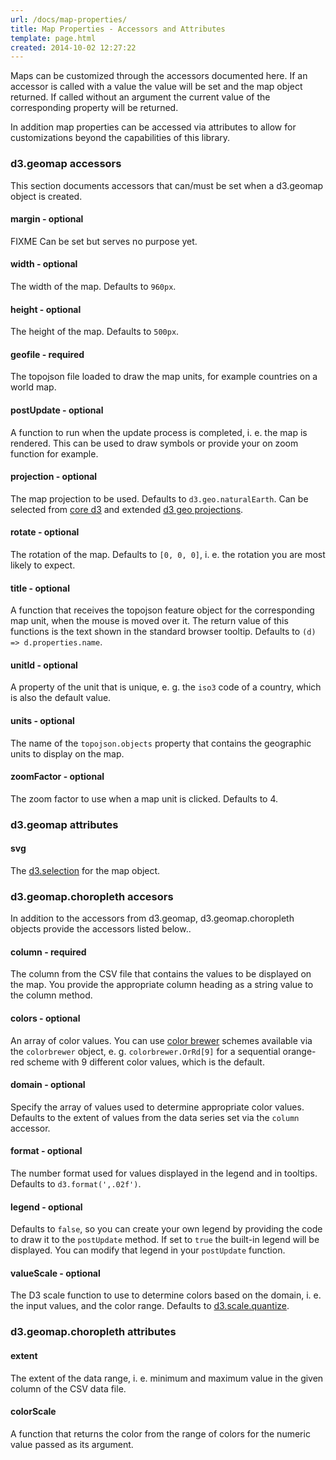 ```yaml
---
url: /docs/map-properties/
title: Map Properties - Accessors and Attributes
template: page.html
created: 2014-10-02 12:27:22
---
```

Maps can be customized through the accessors documented here. If an accessor is called with a value the value will be set and the map object returned. If called without an argument the current value of the corresponding property will be returned.

In addition map properties can be accessed via attributes to allow for customizations beyond the capabilities of this library.

### d3.geomap accessors

This section documents accessors that can/must be set when a d3.geomap object is created.

#### margin - optional

FIXME Can be set but serves no purpose yet.

#### width - optional

The width of the map. Defaults to `960px`.

#### height - optional

The height of the map. Defaults to `500px`.

#### geofile - required

The topojson file loaded to draw the map units, for example countries on a world map.

#### postUpdate - optional

A function to run when the update process is completed, i. e. the map is rendered. This can be used to draw symbols or provide your on zoom function for example.

#### projection - optional

The map projection to be used. Defaults to `d3.geo.naturalEarth`. Can be selected from [core d3](https://github.com/mbostock/d3/wiki/Geo-Projections) and extended [d3 geo projections](https://github.com/d3/d3-geo-projection).

#### rotate - optional

The rotation of the map. Defaults to `[0, 0, 0]`, i. e. the rotation you are most likely to expect.

#### title - optional

A function that receives the topojson feature object for the corresponding map unit, when the mouse is moved over it. The return value of this functions is the text shown in the standard browser tooltip. Defaults to `(d) => d.properties.name`.

#### unitId - optional

A property of the unit that is unique, e. g. the `iso3` code of a country, which is also the default value.

#### units - optional

The name of the `topojson.objects` property that contains the geographic units to display on the map.

#### zoomFactor - optional

The zoom factor to use when a map unit is clicked. Defaults to 4.

### d3.geomap attributes

#### svg

The [d3.selection](https://github.com/mbostock/d3/wiki/Selections) for the map object.

### d3.geomap.choropleth accesors

In addition to the accessors from d3.geomap, d3.geomap.choropleth objects provide the accessors listed below..

#### column - required

The column from the CSV file that contains the values to be displayed on the map. You provide the appropriate column heading as a string value to the column method.

#### colors - optional

An array of color values. You can use [color brewer](http://colorbrewer2.org/) schemes available via the `colorbrewer` object, e. g. `colorbrewer.OrRd[9]` for a sequential orange-red scheme with 9 different color values, which is the default.

#### domain - optional

Specify the array of values used to determine appropriate color values. Defaults to the extent of values from the data series set via the `column` accessor.

#### format - optional

The number format used for values displayed in the legend and in tooltips. Defaults to `d3.format(',.02f')`.

#### legend - optional

Defaults to `false`, so you can create your own legend by providing the code to draw it to the `postUpdate` method. If set to `true` the built-in legend will be displayed. You can modify that legend in your `postUpdate` function.

#### valueScale - optional

The D3 scale function to use to determine colors based on the domain, i. e. the input values, and the color range. Defaults to [d3.scale.quantize](https://github.com/mbostock/d3/wiki/Quantitative-Scales#quantize).

### d3.geomap.choropleth attributes

#### extent

The extent of the data range, i. e. minimum and maximum value in the given column of the CSV data file.

#### colorScale

A function that returns the color from the range of colors for the numeric value passed as its argument.

